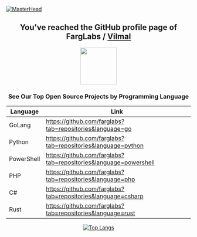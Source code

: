 [![MasterHead](https://media.licdn.com/dms/image/D5616AQFVDaoS6o7a0Q/profile-displaybackgroundimage-shrink_200_800/0/1671261017341?e=2147483647&v=beta&t=chjvBOAmdGYL6lnIv_qXNQP28qz3NtGZw13zaI_q_D0)](https://www.vilmal.com/)

<div align="center">

## You've reached the GitHub profile page of FargLabs / [Vilmal](https://www.vilmal.com/)
  
[<img src="https://uploads-ssl.webflow.com/5da1500e5ac6b059c918c38a/5da150c861e6693a276c0f08_icon_vilmal-p-500.png" width="100pxl">](https://www.vilmal.com/)

### See Our Top Open Source Projects by Programming Language ##
| Language | Link |
| -------- | ---- |
| GoLang   | https://github.com/farglabs?tab=repositories&language=go |
| Python   | https://github.com/farglabs?tab=repositories&language=python |
| PowerShell | https://github.com/farglabs?tab=repositories&language=powershell |
| PHP      | https://github.com/farglabs?tab=repositories&language=php |
| C#       | https://github.com/farglabs?tab=repositories&language=csharp |
| Rust     | https://github.com/farglabs?tab=repositories&language=rust |



[![Top Langs](https://github-readme-stats.vercel.app/api/top-langs/?username=farglabs&langs_count=6)](https://github.com/anuraghazra/github-readme-stats)

</div>
